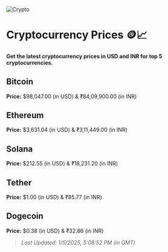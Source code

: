 
![Crypto](https://www.techguide.com.au/wp-content/uploads/2020/11/crypto3.jpeg)

# Cryptocurrency Prices 🪙📈

#### Get the latest cryptocurrency prices in USD and INR for top 5 cryptocurrencies.

## Bitcoin

**Price:** $98,047.00 (in USD) & ₹84,09,900.00 (in INR)

## Ethereum

**Price:** $3,631.04 (in USD) & ₹3,11,449.00 (in INR)

## Solana

**Price:** $212.55 (in USD) & ₹18,231.20 (in INR)

## Tether

**Price:** $1.00 (in USD) & ₹85.77 (in INR)

## Dogecoin

**Price:** $0.38 (in USD) & ₹32.86 (in INR)

> _Last Updated: 1/5/2025, 5:08:52 PM (in GMT)_
